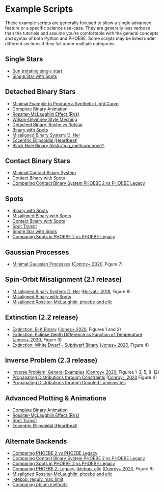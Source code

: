 # Example Scripts

These example scripts are generally focused to show a single advanced feature or a specific science use-case. They are generally less verbose than the tutorials and assume you’re comfortable with the general concepts and syntax of both Python and PHOEBE. Some scripts may be listed under different sections if they fall under multiple categories.


## Single Stars

* [Sun (rotating single star)](examples/sun.ipynb)
* [Single Star with Spots](examples/single_spots.ipynb)


## Detached Binary Stars

* [Minimal Example to Produce a Synthetic Light Curve](examples/minimal_synthetic.ipynb)
* [Complete Binary Animation](examples/animation_binary_complete.ipynb)
* [Rossiter-McLaughlin Effect (RVs)](examples/rossiter_mclaughlin.ipynb)
* [Wilson-Devinney Style Meshing](examples/mesh_wd.ipynb)
* [Detached Binary: Roche vs Rotstar](examples/detached_rotstar.ipynb)
* [Binary with Spots](examples/binary_spots.ipynb)
* [Misaligned Binary System: DI Her](examples/diher_misaligned.ipynb)
* [Eccentric Ellipsoidal (Heartbeat)](examples/eccentric_ellipsoidal.ipynb)
* [Black Hole Binary (distortion_method='none')](examples/distortion_method_none.ipynb)


## Contact Binary Stars

* [Minimal Contact Binary System](examples/minimal_contact_binary.ipynb)
* [Contact Binary with Spots](examples/contact_spots.ipynb)
* [Comparing Contact Binary System PHOEBE 2 vs PHOEBE Legacy](examples/legacy_contact_binary.ipynb)


## Spots

* [Binary with Spots](examples/binary_spots.ipynb)
* [Misaligned Binary with Spots](examples/binary_misaligned_spots.ipynb)
* [Contact Binary with Spots](examples/contact_spots.ipynb)
* [Spot Transit](examples/spot_transit.ipynb)
* [Single Star with Spots](examples/single_spots.ipynb)
* [Comparing Spots in PHOEBE 2 vs PHOEBE Legacy](examples/legacy_spots.ipynb)


## Gaussian Processes

* [Minimal Gaussian Processes](examples/minimal_GPs.ipynb) ([Conroy+ 2020](http://phoebe-project.org/publications/2020Conroy+), Figure 7)


## Spin-Orbit Misalignment (2.1 release)

* [Misaligned Binary System: DI Her](examples/diher_misaligned.ipynb) ([Horvat+ 2018](http://phoebe-project.org/publications/2018Horvat+), Figure 8)
* [Misaligned Binary with Spots](examples/binary_misaligned_spots.ipynb)
* [Misaligned Rossiter-McLaughlin: phoebe and ellc](examples/RM_phoebe_ellc.ipynb)


## Extinction (2.2 release)

* [Extinction: B-K Binary](examples/extinction_BK_binary.ipynb) ([Jones+ 2020](http://phoebe-project.org/publications/2020Jones+), Figures 1 and 2)
* [Extinction: Eclipse Depth Difference as Function of Temperature](examples/extinction_eclipse_depth_v_teff.ipynb) ([Jones+ 2020](http://phoebe-project.org/publications/2020Jones+), Figure 3)
* [Extinction: White Dwarf - Subdwarf Binary](examples/extinction_wd_subdwarf.ipynb) ([Jones+ 2020](http://phoebe-project.org/publications/2020Jones+), Figure 4)


## Inverse Problem (2.3 release)

* [Inverse Problem: General Examples](examples/inverse_paper_examples.ipynb) ([Conroy+ 2020](http://phoebe-project.org/publications/2020Conroy+), Figures 1-3, 5, 8-12)
* [Propagating Distributions through Constraints](examples/distribution_constraints.ipynb) ([Conroy+ 2020](http://phoebe-project.org/publications/2020Conroy+) Figure 4)
* [Propagating Distributions through Coupled Luminosities](examples/distribution_pblum.ipynb)


## Advanced Plotting & Animations

* [Complete Binary Animation](examples/animation_binary_complete.ipynb)
* [Rossiter-McLaughlin Effect (RVs)](examples/rossiter_mclaughlin.ipynb)
* [Spot Transit](examples/spot_transit.ipynb)
* [Eccentric Ellipsoidal (Heartbeat)](examples/eccentric_ellipsoidal.ipynb)


## Alternate Backends

* [Comparing PHOEBE 2 vs PHOEBE Legacy](examples/legacy.ipynb)
* [Comparing Contact Binary System PHOEBE 2 vs PHOEBE Legacy](examples/legacy_contact_binary.ipynb)
* [Comparing Spots in PHOEBE 2 vs PHOEBE Legacy](examples/legacy_spots.ipynb)
* [Comparing PHOEBE 2, Legacy, jktebop, ellc](examples/backends_compare_legacy_jktebop_ellc.ipynb) ([Conroy+ 2020](http://phoebe-project.org/publications/2020Conroy+), Figure 6)
* [Misaligned Rossiter-McLaughlin: phoebe and ellc](examples/RM_phoebe_ellc.ipynb)
* [jktebop: requiv_max_limit](examples/requiv_max_limit.ipynb)
* [Comparing pblum methods](examples/pblum_method_compare.ipynb)
